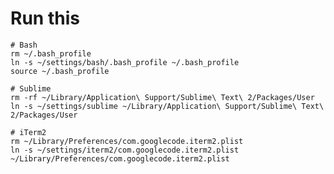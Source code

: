 # Run this

    # Bash
    rm ~/.bash_profile
    ln -s ~/settings/bash/.bash_profile ~/.bash_profile
    source ~/.bash_profile

    # Sublime
    rm -rf ~/Library/Application\ Support/Sublime\ Text\ 2/Packages/User
    ln -s ~/settings/sublime ~/Library/Application\ Support/Sublime\ Text\ 2/Packages/User

    # iTerm2
    rm ~/Library/Preferences/com.googlecode.iterm2.plist
    ln -s ~/settings/iterm2/com.googlecode.iterm2.plist ~/Library/Preferences/com.googlecode.iterm2.plist
